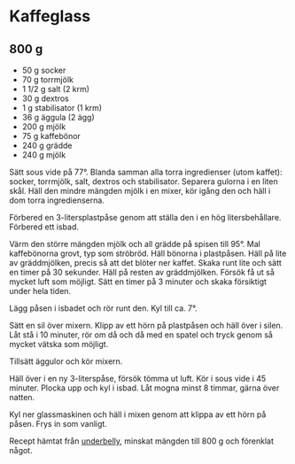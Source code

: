 # Kaffeglass

## 800 g

- 50 g   socker
- 70 g   torrmjölk
- 1 1/2 g  salt (2 krm)
- 30 g  dextros
- 1 g    stabilisator (1 krm)
- 36 g   äggula (2 ägg)
- 200 g  mjölk
- 75 g   kaffebönor
- 240 g  grädde
- 240 g  mjölk

Sätt sous vide på 77°. Blanda samman alla torra ingredienser (utom kaffet): socker,
torrmjölk, salt, dextros och stabilisator. Separera gulorna i en liten skål. Häll den
mindre mängden mjölk i en mixer, kör igång den och häll i dom torra ingredienserna.

Förbered en 3-litersplastpåse genom att ställa den i en hög litersbehållare. Förbered ett
isbad.

Värm den större mängden mjölk och all grädde på spisen till 95°. Mal kaffebönorna grovt,
typ som ströbröd. Häll bönorna i plastpåsen. Häll på lite av gräddmjölken, precis så att
det blöter ner kaffet. Skaka runt lite och sätt en timer på 30 sekunder. Häll på resten av
gräddmjölken. Försök få ut så mycket luft som möjligt. Sätt en timer på 3 minuter och
skaka försiktigt under hela tiden.

Lägg påsen i isbadet och rör runt den. Kyl till ca. 7°.

Sätt en sil över mixern. Klipp av ett hörn på plastpåsen och häll över i silen. Låt stå i
10 minuter, rör om då och då med en spatel och tryck genom så mycket vätska som möjligt.

Tillsätt äggulor och kör mixern.

Häll över i en ny 3-literspåse, försök tömma ut luft. Kör i sous vide i 45 minuter. Plocka
upp och kyl i isbad. Låt mogna minst 8 timmar, gärna över natten.

Kyl ner glassmaskinen och häll i mixen genom att klippa av ett hörn på påsen. Frys in som
vanligt.

Recept hämtat från [underbelly](https://under-belly.org/ice-cream-flavor-coffee/), minskat
mängden till 800 g och förenklat något.